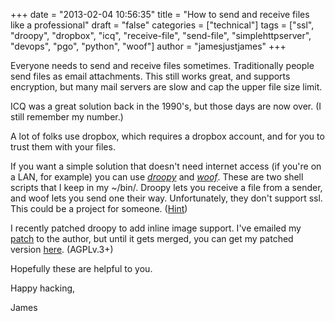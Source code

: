 +++
date = "2013-02-04 10:56:35"
title = "How to send and receive files like a professional"
draft = "false"
categories = ["technical"]
tags = ["ssl", "droopy", "dropbox", "icq", "receive-file", "send-file", "simplehttpserver", "devops", "pgo", "python", "woof"]
author = "jamesjustjames"
+++

Everyone needs to send and receive files sometimes. Traditionally people send files as email attachments. This still works great, and supports encryption, but many mail servers are slow and cap the upper file size limit.

ICQ was a great solution back in the 1990's, but those days are now over. (I still remember my number.)

A lot of folks use dropbox, which requires a dropbox account, and for you to trust them with your files.

If you want a simple solution that doesn't need internet access (if you're on a LAN, for example) you can use <a href="http://stackp.online.fr/?p=28"><em>droopy</em></a> and <a href="http://www.home.unix-ag.org/simon/woof"><em>woof</em></a>. These are two shell scripts that I keep in my ~/bin/. Droopy lets you receive a file from a sender, and woof lets you send one their way. Unfortunately, they don't support ssl. This could be a project for someone. (<a href="http://www.piware.de/2011/01/creating-an-https-server-in-python/">Hint</a>)

I recently patched droopy to add inline image support. I've emailed my <a href="https://dl.dropbox.com/u/48553683/inline_images.patch">patch</a> to the author, but until it gets merged, you can get my patched version <a href="https://dl.dropbox.com/u/48553683/bin/droopy.py">here</a>. (AGPLv.3+)

Hopefully these are helpful to you.

Happy hacking,

James

